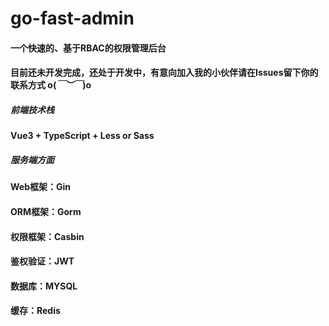 # go-fast-admin
#### 一个快速的、基于RBAC的权限管理后台
#### 目前还未开发完成，还处于开发中，有意向加入我的小伙伴请在Issues留下你的联系方式 o(*￣︶￣*)o
##### 前端技术栈
#### Vue3 + TypeScript + Less or Sass
##### 服务端方面
#### Web框架：Gin
#### ORM框架：Gorm
#### 权限框架：Casbin
#### 鉴权验证：JWT
#### 数据库：MYSQL
#### 缓存：Redis

